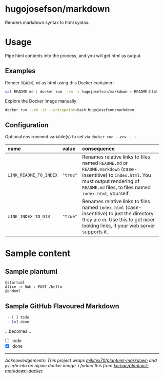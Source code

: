 # hugojosefson/markdown

Renders markdown syntax to html syntax.

# Usage

Pipe html contents into the process, and you will get html as output.

## Examples

Render `README.md` as html using this Docker container:

```bash
cat README.md | docker run --rm -i hugojosefson/markdown > README.html
```

Explore the Docker image manually:

```bash
docker run --rm -it --entrypoint=bash hugojosefson/markdown
```

## Configuration

Optional environment variable(s) to set via `docker run --env ...`:

| name                   | value    | consequence                                                                                                                                                                                       |
|:-----------------------|:---------|:--------------------------------------------------------------------------------------------------------------------------------------------------------------------------------------------------|
| `LINK_README_TO_INDEX` | `"true"` | Renames relative links to files named `README.md` or `README.markdown` (case-insentitive) to `index.html`. You must output rendering of `README.md` files, to files named `index.html`, yourself. |
| `LINK_INDEX_TO_DIR`    | `"true"` | Renames relative links to files named `index.html` (case-insentitive) to just the directory they are in. Use this to get nicer looking links, if your web server supports it.                     |

# Sample content

## Sample plantuml

```plantuml
@startuml
Alice -> Bob : POST /hello
@enduml
```

## Sample GitHub Flavoured Markdown

```markdown
 - [ ] todo
 - [x] done
```

...becomes...

- [ ] todo
- [x] done

---

*Acknowledgements: This project wraps
[mikitex70/plantuml-markdown](https://github.com/mikitex70/plantuml-markdown/)
and `py-gfm` into an alpine docker image. I forked this from
[kerhac/plantuml-markdown-docker](https://github.com/kerhac/plantuml-markdown-docker).*
